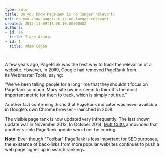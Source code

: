 ```yaml
---
type: rule
title: Do you know PageRank is no longer relevant?
uri: do-you-know-pagerank-is-no-longer-relevant
created: 2015-11-09T18:08:10.0000000Z
authors:
- id: 16
  title: Tiago Araujo
- id: 1
  title: Adam Cogan

---
```




<span class='intro'> <p>A few years ago, PageRank was the best way to&#160;track the relevance of a website. However, in&#160;2009, Google&#160;had removed PageRank from its&#160;Webmaster Tools, saying&#58;<br></p><p class="ssw15-rteElement-Reference">&quot;We've been telling people for a long time that they shouldn't focus on PageRank so much. Many site owners seem to think it's the most important&#160;metric&#160;for them to track, which is simply not true.&quot;</p><p>Another fact confirming this is that&#160;PageRank indicator was never available in Google's own&#160;Chrome&#160;browser -&#160;launched in 2008.</p><p>The visible page rank is now&#160;updated very infrequently. The last known update was in November 2013. In October 2014, <a href="https&#58;//www.mattcutts.com/blog/" target="_blank">Matt Cutts  </a> announced that another visible PageRank update would not be coming. <br></p> </span>

<p>​<strong>Note&#58;</strong>&#160;Even though &quot;Toolbar&quot; PageRank is less important for&#160;SEO&#160;purposes, the existence of back-links from more popular websites continues to push a web page&#160;higher up in search rankings.​<br></p>


